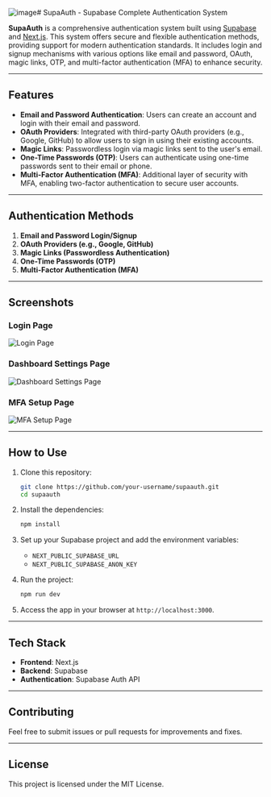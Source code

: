 ![image](https://github.com/user-attachments/assets/f70c973a-f4b3-4857-a632-0b8fa6d424bd)# SupaAuth - Supabase Complete Authentication System

**SupaAuth** is a comprehensive authentication system built using [Supabase](https://supabase.com/) and [Next.js](https://nextjs.org/). This system offers secure and flexible authentication methods, providing support for modern authentication standards. It includes login and signup mechanisms with various options like email and password, OAuth, magic links, OTP, and multi-factor authentication (MFA) to enhance security.

---

## Features

- **Email and Password Authentication**: Users can create an account and login with their email and password.
- **OAuth Providers**: Integrated with third-party OAuth providers (e.g., Google, GitHub) to allow users to sign in using their existing accounts.
- **Magic Links**: Passwordless login via magic links sent to the user's email.
- **One-Time Passwords (OTP)**: Users can authenticate using one-time passwords sent to their email or phone.
- **Multi-Factor Authentication (MFA)**: Additional layer of security with MFA, enabling two-factor authentication to secure user accounts.

---

## Authentication Methods

1. **Email and Password Login/Signup**
2. **OAuth Providers (e.g., Google, GitHub)**
3. **Magic Links (Passwordless Authentication)**
4. **One-Time Passwords (OTP)**
5. **Multi-Factor Authentication (MFA)**

---

## Screenshots



### Login Page
![Login Page](![image](https://github.com/user-attachments/assets/01f76123-7747-47c7-9b9c-2fce2a1a8ace)
)

### Dashboard Settings Page
![Dashboard Settings Page](![image](https://github.com/user-attachments/assets/3053212f-4955-4e07-894a-753d24928c30)
)

### MFA Setup Page
![MFA Setup Page](![image](https://github.com/user-attachments/assets/f7f41eee-0307-4a37-8a28-3e5684fc355a)
)

---

## How to Use

1. Clone this repository:
    ```bash
    git clone https://github.com/your-username/supaauth.git
    cd supaauth
    ```

2. Install the dependencies:
    ```bash
    npm install
    ```

3. Set up your Supabase project and add the environment variables:
    - `NEXT_PUBLIC_SUPABASE_URL`
    - `NEXT_PUBLIC_SUPABASE_ANON_KEY`

4. Run the project:
    ```bash
    npm run dev
    ```

5. Access the app in your browser at `http://localhost:3000`.

---

## Tech Stack

- **Frontend**: Next.js
- **Backend**: Supabase
- **Authentication**: Supabase Auth API

---

## Contributing

Feel free to submit issues or pull requests for improvements and fixes.

---

## License

This project is licensed under the MIT License.
